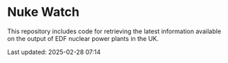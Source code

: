 # Nuke Watch

This repository includes code for retrieving the latest information available on the output of EDF nuclear power plants in the UK.

Last updated: 2025-02-28 07:14